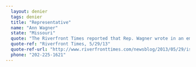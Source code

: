 ```yaml
---
  layout: denier
  tags: denier
  title: "Representative"
  name: "Ann Wagner"
  state: "Missouri"
  quote: "The Riverfront Times reported that Rep. Wagner wrote in an email: “The field of climate science is in its relative infancy and it appears that some within the public policy world have made dubious assessments of scientific information in order to further their own political agenda. Our policy response to this dilemma should not be based on inconsistent and unsound science or driven by the fear of a supposed catastrophe.”"
  quote-ref: "Riverfront Times, 5/29/13"
  quote-ref-url: "http://www.riverfronttimes.com/newsblog/2013/05/29/is-congresswoman-ann-wagner-a-climate-change-denier-warns-of-unsound-science"
  phone: "202-225-1621"
---
```

